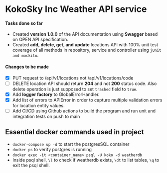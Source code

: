 # KokoSky Inc Weather API service

#### Tasks done so far
- Created __version 1.0.0__ of the API documentation using __Swagger__ based on OPEN API specification.
- Created __add, delete, get, and update__ locations API with 100% unit test coverage of all methods in repository, service and controller using `jUnit and mockito`.

#### Changes to be made
- [x] PUT request to /api/v1/locations not /api/v1/locations/code
- [ ] DELETE location API should return __204__ and not __200__ status code. Also delete operation is just supposed to set
`trashed` field to `true`.
- [x] Add __logger factory__ to GlobalErrorHandler.
- [x] Add list of errors to APIError in order to capture multiple validation errors for location entity values.
- [ ] Add CI/CD using Github actions to build the program and run unit and integration tests on push to main

## Essential docker commands used in project
- `docker-compose up -d` to start the postgresSQL container
- `docker ps` to verify postgres is running
- `docker exec -it <container_name> psql -U koko -d weatherdb`
- Inside psql shell, `\l` to check if weatherdb exists, `\dt` to list tables, `\q` to exit the psql shell.